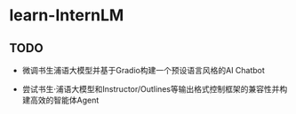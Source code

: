 # learn-InternLM
## TODO
* 微调书生浦语大模型并基于Gradio构建一个预设语言风格的AI Chatbot

* 尝试书生·浦语大模型和Instructor/Outlines等输出格式控制框架的兼容性并构建高效的智能体Agent
